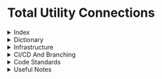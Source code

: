# Total Utility Connections

<details>
<summary>Index</summary>

1. [Dictionary](#dictionary)
2. [Infrastructure](#infrastructure)
3. [Useful Notes](#useful-notes)
</details>

<details>
<summary>Dictionary</summary>

- **Variations**: A term given to a change to the project that is outside of the scope of the agreed contracted works.
- **Revisions**: A change given to a particular page/content
- **Customers**: A client. Who we sell the project to.
- **End-Customers**: Sometimes the end customer will be different to the customer/client. The customer/client could be working on behalf of multiple end customers.
- **Post Acceptance Form**: A form that is used 'Post Acceptance' (i.e after the customer has accepted the contract) that is used to collect the informations that is required by us to complete the project.
- **Tables**: A page with a table that links to multiple screens/bits of info.
- **Database Tables**: Tables in SQL
- **Phases**: Think of them as sub-projects that can have info that is different from other phases
- **Infrastructure**: a specific phase that doesn't have plots but has infrastucture for the rest of the project (gas pipe and electric cables etc)
</details>

<details>
<summary>Infrastructure</summary>
  
[List your organization's projects here]
</details>

<details>
<summary>CI/CD And Branching</summary>
</details>

<details>
<summary>Code Standards</summary>
</details>

<details>
<summary>Useful Notes</summary>

### 25/06/2024 - 12:21 Catch-up with Rath 
** DILF Features **
- Send welcome form, we want to send the bdm a copy of the email sent
- We want to show the projects to the customers even if they haven't paid
but disable the access to it until it has been paid

Things needed for the DILF 
- Wording for (I)
- Wording for Thank you for your acceptance. 

**Quality of life**
-----------------
Document previewing 
Logging 
Notification system 
Timeline features (the dominoes wheel so customers can see whats happening)
Epic CRON system 
Admin config portal 
Multi-phase
Dev local databases

**Priorities**
Customer Portal - July 2024 Live -June accepted to be backfilled
Work Instructions - July – Stand Down Day demonstrations - Launch – T.B.C - Aim end of August
General Staff Intranet - End September
  HR
        Employee Information
        Holiday requests
        Sickness
        Expenses/Overtime – Need to speak to VW/CR
        Vehicle List
        Equipment List
        
Business Management System
  Company Information
        Staff Directory 
        Org Cart
        Insurances
        Projects
        Approved Contractors
        
  Calenders   
        Holiday
        Meeting Room
        Work Request
        Whereabouts    
        
Process Documents
        Departmental Specific
        iDNO /iGT
        
Training Information

Quarter 4
- Sales / CRM - Ties in with the Customer Portal
- Tendering & Sales
- Design




### 20/06/2024 - 08:46 Jarchie's catch-up 
What is the best way to go about tackling the project? 
Before we start moving about to other features get more infrastructure in i.e.: 
- Plot-logging 
- Multi-phase
- Notifications
- More thorough logging

  Could go department by department and create fleshed out flows for them so they can full transition to the new system (if we end up having some data duplication its no worse than the current system).
  Would this approach encourage buy-in? We could start by fully-fleshing out the operative workflow
  Could we focus on high-value flows (bits the business is struggling with) like we are at the minute 
  Do we do "the whole thing"? - Risk of building the wrong system, much longer lead time before the business starts seeing value? Waterfall? 

### 19/06/2024 - 16:12pm - Archie's notes of the current system
**Currently**
- started on HR concept 
- vehicles and assets 
- operations (accreditatoins) 

**Odd Notes**
- Current system doesnt tell you who it was with and why its with them (we can see its in tendering but not exactly where and who) 
- Reduce the duplication of data between processes (carry data through) 
- Audit log for projects 
- Escalate button (Mark Save Me button) 
- `Owner and actioner`
- Reportability 
- Dividers on risk assessment list?
- Better hierarchy of information 
- Work request planner make it bettter for efficeient planning 
- Convenient form generation and data generatoin (data dog and power bi)
- Everyone has a KPI that they are working towards, and a team will have a KPI (likely averages of team KPIs) 
- What gets measured gets managed 

**TASK BASED SYSTEM**

**WE WANT TO MOVE THINGS AROUND BETWEEN  INDIVIDUALS AND TRACK IT**

Infrastructure phase 
- Logging
- Notification system 
- Get away from free text as much as possible 

Solution for Mark's free text issue: Every user gets 3 free typing actions per day otherwise they have to pay for hearts

### 19/06/2024 - 14:11pm - Jack's notes for Refresh of current system
- Contains user information with sickness, leave, expenses, vehicles and assets, operational accreditations
- We want to be able to have a workflow status of the project so people have their own tasks they need to complete
- Task based system which displays who the project/utility mix is with and why it is there (a descriptive stage)
- Project should get moved on automatically based on the user's actions rather than the user manually moving it along
- How do we assign someone who isnt a project owner a task on the project
- Will still need minimum of admin to be able to control what department/stage the project is in in case someone enters a field wrong and we need to go back
- Using key dates to cause alerts / emails
- We want to get alerts / my to do list sorted before moving onto adding proper project workflows
- Work request calendar cant identify gaps very well or know when is the best time to plan work for specific teams based off location
- want to be able to pull data out so it is readable and sortable
- Department/ role specific KPI's - use dates and targets
- Sub contractor view??
- What notes are worth as notes and what can be notifcations instead?
- 

### 14/06/2024 - 16:05pm - Work Request Notes
how do we identify different phase cables? identifier of 3x
are some of the forms dependent on what has been previously selected 
(use cable test as example) do all of them need the regular cable test?
change back to 'return to work request'
'Planned Quantity'
Actual Quantity
Reason for difference between Planned and actual quantity
Want to link values from some jobs to other jobs e.g. the excavated amount
shows up in the backfill work instruction
drawings need to go against work request for now until design are fully into
the system to manage latest
PC creates req email PM, PM makes instruction email Operative, When operative submits email pc
Summary of all work instructions with quick navigation to enter the data
for that job. Save and return
'Back' needs to be 'Return'

### 05/06/2024 - 11:00am - More Work Requests with Morekus 
Goal by the 8th July: Have a mocked version of the operative view ready for demonstrating - with the PM and PC side being developed in parallel allowing us to enable full functionality shortly after.

Mocked = operative can login see a hard-coded version of everything i.e. it wont be dynamically be pulling from the database, the goal is more to see that they can make their way around and get any feedback on anything that is missing. The next iteration will be wiring it all up but this will also involve all of the other stuff from our side and the PMs. 

Can PC and PM both create the work instruction? Both can do it 

- Keep services in existing work request for the time being but that can come up a bit later. 
- As laid is the key one that could have file same as another - Penultimate page of Operative work instruction flow should be the as-laid file upload 
- Don't worry about sub-contractors just yet
- Each installation job must have a specific picture against it
- Don't make plot ranges or other location info mandantory but it will be one or the other 
- Primary entry point is still the existing database
- Need to put in field in the database for linking to the new portal page for the operatives
- Do a mock-up of cable test with the required form field elements (for form generation)
- Summary = description of works - generated by the system (show this in the Operative work instruction overview and work instruction summary)
- Work instructions would have a completed by and an amended by (ideally show what has been amended)
- Once save and submit is hit lock document from operative but can be amended by given users (MUST HAVE AUDIT TRAIL and ideally an explanation)
- Anyone can make an amdenmdent
- Water instruction will likely need some changes so start with electricity and gas 

### 29/05/2024 - 10:00am - Work requests with Mark
Work request has to be allocated only to those who are qualified and the work type e.g. electricty only project cant raise a gas job- May not include just yet
Looking at the data capture side first
Current work instruction doesnt say who the operative is (the guy doing the job)
Work is booked per team, different users should be able to be allocated to a team. 
When booking the team must check who if any of the team members are qualified
The work request should go to the person(s) who is qualified for the job within the team
Test Forms - Must be submitted in a specific format
Work requests have pdf drawings - the guy on site has to edit the drawing and draw the as laid they need to be able to access the relevant drawings uploaded against
the project instead of needing to upload a new pdf for each.
What drawing do they need? where do we store it against the project?
Notification when a work request is completed - notify relevant person. 
We want the PC to set up the work request first, then the people on site have to fill it in based on the set up
10% tolerance on what got laid (under and over)
Eventually this has to check against the budget
For some jobs (electricity) people also have to be authorized and not just qualified
Need to have a status of completion, (3/12 done) 
Team dashboard? 
As-Laid drawings could be the same drawing for different sections give them an option same as a previous uploads and then they choose which one, makes the same link to that
upload
Have the system look at test values and check if it is between the estimated normal values if not flag it for the completions person and whoever is entering the data
Do we need to add project status?
Work request should have a summary based on what has been selected for the job
Flowchart template in process documents

### 23/05/2024 - 10:50am - Catch up on paif
commercial is fake everything in domestic - domestic people live there

Paif Component
portal side for paif component checks isCustomer and passes read only is false
staff side read only is true
if making json file set it as embedded resource in the properties



### 14/05/2024 - 16:09pm - Question wording
Add tooltip in customer pov for PAIF Card to explain what it is to customer?
Add Site name to start if paif form title
'Your' for each of the paif questions e.g. 'Your Design Details'
Do we want tooltips for each section to give more info in the paif form?
full turnkey and commercial gas - some fields wont be required but may be (legal, landowner,)
Legal contact tooltip to state who we want
Site Start Date - when they themselves started on site
First Connection Plot Date - their first connection
Anticipated Energization Date 
on add project - when clicking water for utility choose self lay or nav
Add message at bottom if they query the proposal that their business developent manager will be in contact
Electric -> Electricity
Move the 'can you please confirm' to below the master questions
'Is the Site Boundary Correct?' - Always show this question 
If the boundary is wrong they need to upload a drawing to show the correct boundaries
Remove question 'Are the routes correct?'
Address question - 'Is the Site Address Correct'?
Is the number of Gas Service connections correct?
Minimum Call of is one question not individual utility 'Are the minimum call offs acceptable?'
Only use capital letters for the 3 utilities e.g. Electricity
Is the gas load correct - only commercial
Have housing schedule cost question first
have tooltips for some of the questions e.g. housing schedule (this could make money changes)
Add in What3Words in add project



### 10/05/2024 - 12:08pm - Meeting with Cath, Rhys and Kyle
Add who is the sales person for each project
Add Status to proposal confirmation
Have you read and reviewed the proposal and are happy it is correct? if no then show the other questions
Other notes text box at bottom
Show project owners on customer perspective for their project
Different types of water
Solicitor and landowner for gas as well as electric
Housing Type & Housing Schedules

Mixed proposal - number plots which have different utilites e.g. 200 plots but only 100 have gas

Later On
Timeline of project (workflow)
Additional drawings such as Draft

### 16/04/2024 - 11:26am - V1 requirements
### Needed Enquiry Types 
Turnkey 
Ev 
Mixed 
Battery
Domestic 
Commercial 

Gas - Taylor 
Electric - Kyle

- [ ] Remove connections manager 
- [ ] Make the edit highlight grey 
- [ ] Button in create new project to say customer and end-customer same 
- [ ] Rename accounts to customer accounts on Projects page 
- [ ] Highlight changes betweeen PAIFs 
- [ ] Highlight changes in email 
- [ ] Log who created the project
- [ ] CustomerPOV - Hide the word 'Phases' in project info show site name
- [ ] Text standards get sent with send form (proposal drawing & letter they accept)

Questions To think about?
How do we communicate the PAIF document is live so multiple people might change it? Could it be an initial email or a call out box. 

How do we chase this with 

Can we start we have staged data entry, info we need to get started?

AUDITING? Tracking emails 

Next Catch Up on Wednesday 24/04/2024

### 16/04/2024 - Meeting with Rhys and Cath
Mixed use utility
Asset value portals - evc? 
EVC separate to commercial and domestic
Will soon get rid of connections manager
Put utilities at the start - owners only show if they select that utility?
Tell us who created the project
change the yellow highlight on edit to a nice grey
End customer can be the same they have to check a box or something
In customer info have the table say Customer Account instead of just Account
Send form should pull client and end customer if they are different - If sending to client and end customer, different email to explain theyre both filling it out?
Emails history / message history
Have some sort of project status - notifies specific paf sections depending on whats needed next?
CustomerPOV - Hide the word 'Phases' in project info show site name
Text standards get sent with send form (proposal drawing & letter they accept)
Project status - stages with sub stages


### 12/04/2024 - Testing with users notes
1. Make ammendment button after submitting paif takes to all projects rather than that specific one
2. Maybe have astriks or some indentifying for the user that for that section to be all completed they have to fill in the whole section
3. Form status in PAIF table is showing in progress but in project info its submitted?
4. If the client and end customer are different do we want to get the customer accounts for both? and then if they are the same we do a check so we dont get them twice
5. Customer POV - instead of saying 'create' for ammendment say 'edit'
6. Customer has the possibility to change (client)
7. plot to postals? mpan mprn? Only part a Project Coordinator needs
8. Leah suggested edit button for our side "just in case" (Don't think Mark will like this one but let's put it in for review)
9. Address line 2 should be optional 

### 04/042024 15:11 - Taylor's Big Ideas
Asked Taylor about the current set of questions he mentioned that:
1. There are times custom fields are needed to meet niche project requirements 
2. With the current PAIF spec would we handle part of the post-acceptance process in the portal and then the rest in email? Is this more confusing than just email? The missing post-acceptance
questions that Leah gave in her document, are things like if Electric is needed in a High-Rise then we need X (which we currently don't have anything for, this would require changes to create project process and post acceptance form itself)    
3. A quick fix could be include "critical fields" with a create custom question field that the designers could put together (Critical fields being information which is basically always needed, there is alot of information that is needed sometimes)
4. Design can make a PAIF template for us hopefully with a flow diagram for some of the logic they use when putting together a PAIF
Bonus: Also looked at Affinity's portal

### 04/04/2024 08:35 - Archie's PAFological notes
Implementing versioning (without the approve deny system)
  - [ ] Version number increase on form submit and set form to submitted
  - [ ] Little message about submitting the form (this will notify us) 
  - [ ] Test that forms with multiple versions can all be accessed from View Versions button 
  - [ ] Finish PAF view in phases (status and updated fields)
  - [ ] Make old versions of Customer PAF read-only for customer too (maybe give a warning that its an outdated version)
  - [ ] Chase up who needs to be email on PAF submission
  - [ ] Find out about our release timeline and what features need to be in for release?

### 03/04/2024 11:47 - Questions about PAIF
Do we need to include questions which depend on circumstances (if applicable questions) such as Electric being HV or LV or having a Substation? (how important is it)
Do we need the option to have custom questions should every possible question be covered based on the information within the project/ optional by clicking on the question?
Can the project be completed based on the questions/information we are retrieving currently?
What information should be collected in the Infrastructure stage and would any of this overlap into the phases? (if so shall we not include it in the phase or show the information thats been inputted in the infrastructure in the phase as well)

### 03/04/2024 10:01 - Individual component permissions per page
When I say 'Who' I Mean what Roles/Staff level
- [ ] Phase info - Who can delete utilities? (deleting doesnt delete from database but we make them think it does) Director/ITAdmin
- [ ] Infrastructure Info - Who can delete utilities? (deleting doesnt delete from database but we make them think it does)
- [ ] Customer Info - Who can Add Customer Account? (Which the customer can login with, Who can Edit Customer Accounts? (The name and email), Who can reset customer account passwords?
- [ ] Users List - Who can see the page? Who can make new users?(IT, HR and Director) Who can Edit Users? Who can reset Users Passwords? (IT,HR, Director)


### 28/03/2024 - 16:50 - Jack's notes to self
Find out permissions for individual components on each page, who can and can't use specific buttons or see certain fields.
Add User allocation in each project, e.g. project coordinators, lead designer. For now just make a dummy email for each role rather than creating people logins for now.

### 28/03/2024 - 16:32 - Big Confrontation with the Design Team (GONE WRONG!!!)
We asked Rob about the data we need for Turnkey because we didn't have anything for mains disconnects. Rob had a few thoughts on fields that were missing. We then asked Design (mainly Leah) what she thought about the rest, she sent us the PAIF template email they use at the minute and we're missing quite a bit in comparison. For example they have sections like If there is a substation on site give us this information or if the project is HV or LV.  
![image](https://github.com/tucltd/.github/assets/157698519/eb844b4f-0076-4f3c-9af5-fe311e0f60e7)


### 28/03/2024 13:47 - Who has permission for each page? (Roles for each page as a whole not individual sections on a page)
- [x] Login - AllowAnonymous 
- [x] Portal Login - AllowAnonymous
- [x] Forgot Password - AllowAnonymous
- [x] Portal Forgot Password - AllowAnonymous
- [x] Password Reset - AllowAnonymous
- [x] Portal Password Reset - AllowAnonymous
- [x] Home - Staff
- [x] Projects - Staff
- [x] Project info - Staff 
- [x] Phase info - Staff
- [x] Infrastructure Info - Staff
- [x] Customer List - Staff
- [x] Customer Info - Staff
- [x] PAF Form Page Users - Staff
- [x] PAF Form Page Customers - Customer
- [x] Portal Home Page - Customer
- [x] Portal Project Info - Customer
- [x] Portal Change Password - Customer
- [ ] Users List - Staff + Who??
Bonus - Make ItAdmin only
- [x] Calendar
- [x] Leave Control


### 19/03/2024 16:45 - Emails
- [x] User welcome, tell them their password and tell them to change it
- [x] Same as above but for customers
- [x] Notify Customers their password reset
- [x] Forgot Password function
- [x] Tidy Up Forgot Password and make it look nice
- [ ] Email customer when PAF created
- [ ] Email Us when they submit PAF - Add selection to who we want on the project to handle it (look at current Add Project system minus tendering engineer. We will need roles for this)
  Extra
- [x] Users Table gets All Users, we want to get all users without a CustomerId
- [x] Check when creating CustomerAccount that the email isnt already in use (use code from creating Users)


### 19/03/2024 09:06 - Jack's To Do List
- [x] Customer POV projects table - Everyone can see a project that they are linked to at any stage
- [x] Customer POV PAF Forms for Infrastructure and Phases - If First Customer, can see all Infrastructure and phases PAF's. Else, only show the parts where they are the end customer
- [ ] tooltip for add project to explain who and what each customer is?
- [x] Paf form icon needs alignment infrastructure & Phases tables CustomerPOV

### 15/03/2024 10:56 - Jack's To Do List
- [x] Infastructure table 

- [x] add multiphase bool to project table

- [x] multiphase yes no in create project

- [x] To be able to change whether project is multiphase or not after its created

- [x] Add Phase in projectInfo should not work if set to non multiphase, have a tool tip if hovered to tell user project must be multi phase to add phases

- [x] Complete Infrastructure Repository and Service Layers

- [x] Add 'Infrastructure' to AddProjectDialog

- [x] Display infrastructure in project info

- [x] Infrastructue Info page Navigation

- [x] Add service to get phaseId using project number and phase number

- [x] infrastructure info page fix (gets infrastructure based on projectId)

- [x]  int InfrastructureCustomerId = Customers.FirstOrDefault(c => c.CustomerName == Infrastructure.SelectedCustomerId)?.Id ?? 0; If 0, customer doesnt exist so dont let them create


### 15/03/2024 9:58 - Notes and thoughts on how to maybe bring salvation to the system
We need an infastructure table - What information would this contain and what does it feed the other phases, it's own acceptance form?

Can switch from multi phase site and single phase site at any point

if switched from multi to single, phases need to be 'Abandoned'. Boolean in phases table for abandoned?

What information do we need in the infastructure table?

### 14/03/2024 13:09 - More questions with Mark :)
Phase 0/ Infrastrucutre Phase could be a common phase shared amongst all phases (like a parent phase the rest feed off). 

Do we need an infrastructure layer for projects that are handled by a contractor? If so, Infastructure table?
If single phase site, infastructure and phase 1 is combined into 1. If multi-phase, infastructure phase and multiple phases. Need to be able to switch to multi phase site later on?

Functionality to be able to break a project into phases at a later date, will they still need a paf form?

Can phases and projects both have over head variations which affect all children of them? 

Mark also introduced the idea of an Enabling Contractor (don't know if this is relevant at all) 

Can individual phases be put on hold?

### 12/03/2024 9:10 - To do list and Questions for PAF Form

- [ ] Do we want PAF forms to have both versions and variations (regarding the database)
- [ ] If variation how do we want to store and identify it within db tables
- [ ] What do we want the message to be for the customer if they update a field such as CAD plan? e.g. 'this could cause a new variation are you sure you want to continue?'
- [ ] What fields would cause a variation?
- [ ] Do we want approve and approve with new variation option?
- [ ] Do we want the customer to have to request a variation or do we want to 'force' the customer and tell them there is a variation? Do we want the customer to have to approve the variation
- [ ] Split into different types of variations/Ammendments? (Cost / Design / Design with Cost) (Design Ammendment instead of variation but cost is cost variation?
- [ ] If a new variation is created, how do we notify the customer? e.g. email saying a new variation for project xxxxx has been created and one of our team members will be in contact

File Uploads should only overwrite a file in azure with a new version if the file has previously been approved
Individual approve or deny for files + status tags for uploaded blob files

### 11/03/2024 10:36 - Made the mistake of asking more questions to Phil

Revisions are now variations
On PAF update if the change is significant i.e. affects design work then this will create a variation because design work may have to be redone changing project timelines.

Variation = New Form (big change 5 new houses add to plot - job is different now)

Version = any section updated (silly little change i.e. solicitor phone number changed)

### 8/03/2024 - Jacky's questions for Ross

End Customers and Contractors, who fills in the PAIF and who do we give accounts to?
need end customer field in project table, contractors can have multiple clients with projects Both need to login

can a project have more than 1 customer and 1 end customer?
projects can have 1 customer and multiple end customers
projects can have multiple PAF forms

Can have 2 enquiry types do we need to worry about commercial domestic

Add isGasDom/Com/elec/wat to project table & second enquiry type

be able to add and remove utilities after project is created

Form builder should be Send form where user selects customer account(s) they want to notify via email. Keep select options on form sender, should the selections be linked to the project table? (if gas commercial is selected in project table it is already ticked in form, if then unticked it is removed from the project table) pre populate from database but unticking doesnt remove it

are we including turnkey? can it be turnkey and another enquiry type? only turn key
fibre? yes

Can the PAIF go on hold? or just the project - just project
Last Updated and by who for Customer POV projects table - status, last updated, change 'Projects' to 'Post Acceptance Forms'

Approve and Deny PAIF?

</details>
